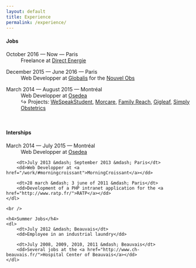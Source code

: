 ```yaml
---
layout: default
title: Experience
permalink: /experience/
---
```


<div id="page-experience">
    <h4>Jobs</h4>
    <dl>
        <dt>October 2016 &mdash; Now &mdash; Paris</dt>
        <dd>
            Freelance at <a href="http://www.direct-energie.com/">Direct Energie</a>
        </dd>
    </dl>
    <dl>
        <dt>December 2015 &mdash; June 2016 &mdash; Paris</dt>
        <dd>Web Developper at <a href="https://www.globalis-ms.com/">Globalis</a> for the <a href="/work/#nouvelobs">Nouvel Obs</a></dd>
    </dl>
    <dl>
        <dt>March 2014 &mdash; August 2015 &mdash; Montréal</dt>
        <dd>
            Web Developper at <a href="http://osedea.com/">Osedea</a><br />
            &#8618; Projects: <a href="/work/#wespeakstudent">WeSpeakStudent</a>, <a href="/work/#morcare">Morcare</a>, <a href="/work/#family-reach">Family Reach</a>, <a href="/work/#gigleaf">Gigleaf</a>, <a href="/work/#simply-obstetrics">Simply Obstetrics</a>
        </dd>
    </dl>
    <br />
    <h4>Interships</h4>
    <dl>
        <dt>March 2014 &mdash; July 2015 &mdash; Montréal</dt>
        <dd>Web Developper at <a href="http://osedea.com/">Osedea</a></dd>

        <dt>July 2013 &mdash; September 2013 &mdash; Paris</dt>
        <dd>Web Developper at <a href="/work/#morningcroissant">MorningCroissant</a></dd>

        <dt>28 march &mdash; 3 june of 2011 &mdash; Paris</dt>
        <dd>Development of a PHP intranet application for the <a href="http://www.ratp.fr/">RATP</a></dd>
    </dl>

    <br />

    <h4>Summer Jobs</h4>
    <dl>
        <dt>July 2012 &mdash; Beauvais</dt>
        <dd>Employee in an industrial laundry</dd>

        <dt>July 2008, 2009, 2010, 2011 &mdash; Beauvais</dt>
        <dd>Several jobs at the <a href="http://www.ch-beauvais.fr/">Hospital Center of Beauvais</a></dd>
    </dl>
</div>
